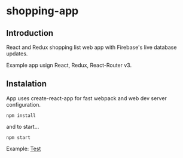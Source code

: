 # shopping-app

<h2>Introduction</h2>

React and Redux shopping list web app with Firebase's live database updates.

Example app usign React, Redux, React-Router v3.

<h2>Instalation</h2>

App uses create-react-app for fast webpack and web dev server configuration.

```npm install```

and to start...

```npm start```

Example: <a href="http://k4mpain.ddns.net/list"> Test</a>
